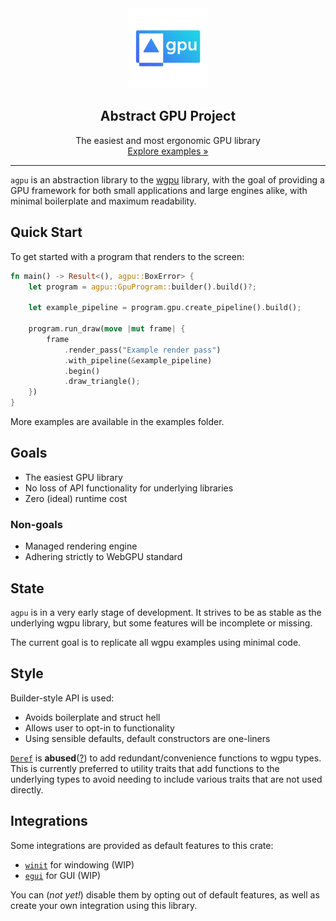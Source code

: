 <div align="center">
    <a href="https://github.com/lyricwulf/agpu">
        <img src="logo.png" alt="Logo" width="128" height="128"/>
    </a>
    <h2 align="center"> Abstract GPU Project </h2>
    <p align="center"> 
        The easiest and most ergonomic GPU library 
        <br/>
        <a href="https://github.com/lyricwulf/agpu/tree/main/examples"> Explore examples » </a>
    </p>
</div>

---

`agpu` is an abstraction library to the [wgpu](https://github.com/gfx-rs/wgpu) library, with the goal of providing a GPU framework for both small applications and large engines alike, with minimal boilerplate and maximum readability.

## Quick Start
To get started with a program that renders to the screen:
```rust
fn main() -> Result<(), agpu::BoxError> {
    let program = agpu::GpuProgram::builder().build()?;

    let example_pipeline = program.gpu.create_pipeline().build();

    program.run_draw(move |mut frame| {
        frame
            .render_pass("Example render pass")
            .with_pipeline(&example_pipeline)
            .begin()
            .draw_triangle();
    })
}
```
More examples are available in the examples folder. 

## Goals
- The easiest GPU library
- No loss of API functionality for underlying libraries
- Zero (ideal) runtime cost

### Non-goals
- Managed rendering engine
- Adhering strictly to WebGPU standard

## State
`agpu` is in a very early stage of development. It strives to be as stable as the underlying wgpu library, but some features will be incomplete or missing.

The current goal is to replicate all wgpu examples using minimal code. 

## Style
Builder-style API is used:
- Avoids boilerplate and struct hell
- Allows user to opt-in to functionality 
- Using sensible defaults, default constructors are one-liners
  
[`Deref`](https://doc.rust-lang.org/std/ops/trait.Deref.html) is **abused**([?](https://rust-unofficial.github.io/patterns/anti_patterns/deref.html)) to add redundant/convenience functions to wgpu types. This is currently preferred to utility traits that add functions to the underlying types to avoid needing to include various traits that are not used directly.

## Integrations

Some integrations are provided as default features to this crate:
- [`winit`](https://github.com/rust-windowing/winit) for windowing (WIP)
- [`egui`](https://github.com/emilk/egui) for GUI (WIP)

You can (*not yet!*) disable them by opting out of default features, as well as create your own integration using this library.

